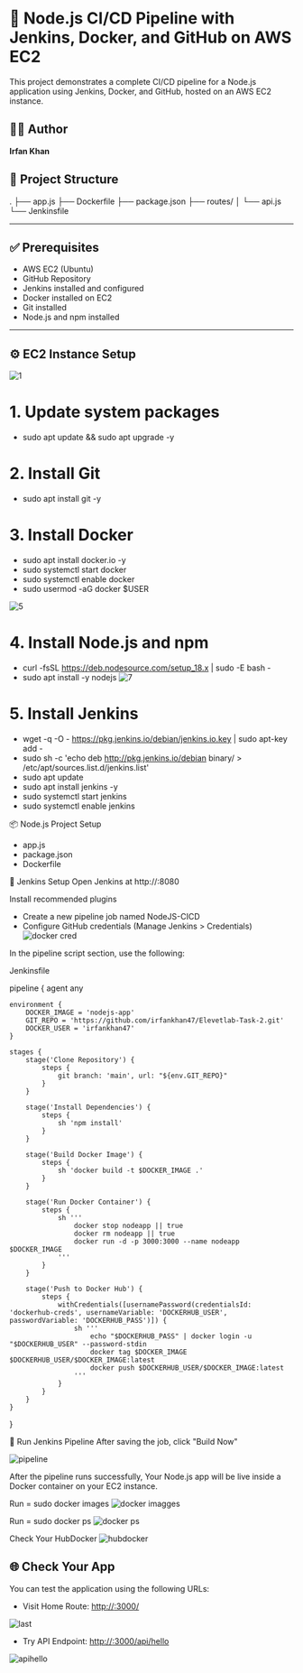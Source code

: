 # 🚀 Node.js CI/CD Pipeline with Jenkins, Docker, and GitHub on AWS EC2

This project demonstrates a complete CI/CD pipeline for a Node.js application using Jenkins, Docker, and GitHub, hosted on an AWS EC2 instance.

## 🧑‍💻 Author
**Irfan Khan**

## 📁 Project Structure

. ├── app.js ├── Dockerfile ├── package.json ├── routes/ │ └── api.js └── Jenkinsfile

---

## ✅ Prerequisites

- AWS EC2 (Ubuntu)
- GitHub Repository
- Jenkins installed and configured
- Docker installed on EC2
- Git installed
- Node.js and npm installed

---

## ⚙️ EC2 Instance Setup

![1](https://github.com/user-attachments/assets/4d68ac48-98ac-48cf-8546-f29584fa5ea2)

# 1. Update system packages
- sudo apt update && sudo apt upgrade -y

# 2. Install Git
- sudo apt install git -y

# 3. Install Docker
- sudo apt install docker.io -y
- sudo systemctl start docker
- sudo systemctl enable docker
- sudo usermod -aG docker $USER
  
![5](https://github.com/user-attachments/assets/175457e3-7a56-4af7-a1e8-2ce0567acc05)

# 4. Install Node.js and npm

- curl -fsSL https://deb.nodesource.com/setup_18.x | sudo -E bash -
- sudo apt install -y nodejs
![7](https://github.com/user-attachments/assets/04c5f062-3d5f-4f34-8b6d-e4b1cd1fd3bf)

# 5. Install Jenkins
- wget -q -O - https://pkg.jenkins.io/debian/jenkins.io.key | sudo apt-key add -
- sudo sh -c 'echo deb http://pkg.jenkins.io/debian binary/ > \
    /etc/apt/sources.list.d/jenkins.list'
- sudo apt update
- sudo apt install jenkins -y
- sudo systemctl start jenkins
- sudo systemctl enable jenkins

📦 Node.js Project Setup
- app.js
- package.json
- Dockerfile

🔧 Jenkins Setup
Open Jenkins at http://<your-ec2-public-ip>:8080

Install recommended plugins
- Create a new pipeline job named NodeJS-CICD
- Configure GitHub credentials (Manage Jenkins > Credentials)
![docker cred](https://github.com/user-attachments/assets/e6d52ed4-d637-48e7-9bd9-d87255af71ff)

In the pipeline script section, use the following:

Jenkinsfile

pipeline {
    agent any

    environment {
        DOCKER_IMAGE = 'nodejs-app'
        GIT_REPO = 'https://github.com/irfankhan47/Elevetlab-Task-2.git'
        DOCKER_USER = 'irfankhan47'
    }

    stages {
        stage('Clone Repository') {
            steps {
                git branch: 'main', url: "${env.GIT_REPO}"
            }
        }

        stage('Install Dependencies') {
            steps {
                sh 'npm install'
            }
        }

        stage('Build Docker Image') {
            steps {
                sh 'docker build -t $DOCKER_IMAGE .'
            }
        }

        stage('Run Docker Container') {
            steps {
                sh '''
                    docker stop nodeapp || true
                    docker rm nodeapp || true
                    docker run -d -p 3000:3000 --name nodeapp $DOCKER_IMAGE
                '''
            }
        }

        stage('Push to Docker Hub') {
            steps {
                withCredentials([usernamePassword(credentialsId: 'dockerhub-creds', usernameVariable: 'DOCKERHUB_USER', passwordVariable: 'DOCKERHUB_PASS')]) {
                    sh '''
                        echo "$DOCKERHUB_PASS" | docker login -u "$DOCKERHUB_USER" --password-stdin
                        docker tag $DOCKER_IMAGE $DOCKERHUB_USER/$DOCKER_IMAGE:latest
                        docker push $DOCKERHUB_USER/$DOCKER_IMAGE:latest
                    '''
                }
            }
        }
    }
}

🚀 Run Jenkins Pipeline
After saving the job, click "Build Now"

![pipeline](https://github.com/user-attachments/assets/1abf0844-6ac1-4cc8-a7ce-b64c8bc86d9d)

After the pipeline runs successfully,
Your Node.js app will be live inside a Docker container on your EC2 instance.

Run = sudo docker images 
![docker imagges](https://github.com/user-attachments/assets/348320e5-74d3-4e67-a92b-4011c7a7753d)

Run = sudo docker ps
![docker ps](https://github.com/user-attachments/assets/a5a2045a-18ec-42f2-933d-bdc3e28fa6ac)

Check Your HubDocker
![hubdocker](https://github.com/user-attachments/assets/2eaa1637-246c-4227-af2e-a289012ee42d)

## 🌐 Check Your App
You can test the application using the following URLs:

- Visit Home Route: [http://<your-ec2-ip>:3000/](http://<your-ec2-ip>:3000/)

![last](https://github.com/user-attachments/assets/276fc5d0-a456-4166-9a63-38d0a323aff0)

- Try API Endpoint: [http://<your-ec2-ip>:3000/api/hello](http://<your-ec2-ip>:3000/api/hello)

![apihello](https://github.com/user-attachments/assets/1ee07995-4482-4538-b160-bc2fe57161a9)

